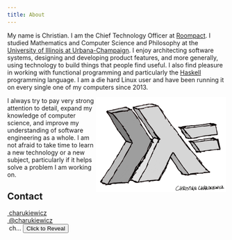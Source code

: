```yaml
---
title: About
---
```


<div class="content-body">

My name is Christian.  I am the Chief Technology Officer at [Roompact](https://roompact.com).  I studied Mathematics and Computer Science and Philosophy at the [University of Illinois at Urbana-Champaign](http://illinois.edu).  I enjoy architecting software systems, designing and developing product features, and more generally, using technology to build things that people find useful.  I also find pleasure in working with functional programming and particularly the [Haskell](https://www.haskell.org/) programming language.  I am a die hard Linux user and have been running it on every single one of my computers since 2013. 

<a href="https://www.haskell.org"><img title="Haskell" src="/images/haskell_logo_signed.png" style="float:right; width:300px;"></a>

I always try to pay very strong attention to detail, expand my knowledge of computer science, and improve my understanding of software engineering as a whole.  I am not afraid to take time to learn a new technology or a new subject, particularly if it helps solve a problem I am working on.

## Contact

<div class="contact">
<div><a href="https://github.com/charukiewicz"><i class="fa fa-github"></i>&nbsp;charukiewicz</a></div>
<div><a href="https://twitter.com/charukiewicz"><i class="fa fa-twitter"></i>&nbsp;@charukiewicz</a></div>
<div id="mail-wrap"><a><i class="fa fa-envelope"></i>&nbsp;ch…</a>&nbsp;<button>Click to Reveal</button></div>
<div></div>
</div>

</div>

<script>
    var emNode = document.getElementById('mail-wrap');
    function revealEm() {
        var emComp1 = "ch.cz";
        var emComp2 = "@";
        var emComp3 = "pm.me";
        var em = emComp1 + emComp2 + emComp3;
        emNode.innerHTML = '<a href="mailto:' + em + '"><i class="fa fa-envelope"></i>&nbsp;' + em + '</a>'
    }
    emNode.addEventListener('click', function() { revealEm() });
</script>
